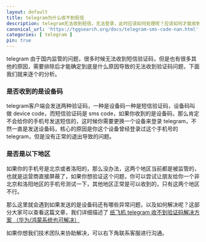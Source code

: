 ```yaml
---
layout: default
title: telegram为什么收不到短信
description: telegram无法收到短信，无法登录，此时应该如何处理呢？应该如何才能收到telegram短信验证码登录呢？
canonical_url: 'https://tggsearch.org/docs/telegram-sms-code-nan.html'
categories: [ telegram ]
pin: true
---
```

telegram 由于国内监管的问题，很多时候无法收到短信验证码，但是也有很多其他的原因，需要排除后才能确定到底是什么原因导致的无法收到验证码问题，下面我们就来逐个的分析。

### 是否收到的是设备码
telegram客户端会发送两种验证码，一种是设备码一种是短信验证码，设备码叫做 device code，而短信验证码是 sms code，如果你收到的是设备码，那么肯定不会给你的手机号发送短信的，这时候你需要更换一个设备来登录 telegram，不然一直是发送设备码，核心的原因是你这个设备曾经登录过这个手机号的 telegram，但是没有正常的退出导致的问题。

### 是否是以下地区
如果你的手机号是北京或者洛阳的，那么没办法，这两个地区当前都是被监管的，也就是运营商直接屏蔽了，如果你想验证这个问题，你可以尝试让朋友给你一个非北京和洛阳地区的手机号测试一下，其他地区正常是可以收到的，只有这两个地区不行。

那么这里就会遇到如果发送的是设备码还有哪些异常问题，以及如何解决呢？这部分大家可以查看这篇文章，我们详细描述了 [纸飞机 telegram 收不到验证码解决方案 （华为/鸿蒙系统也可解决）](./telegram-no-sms-cdeo.html)

如果你想我们技术团队来协助解决，可以右下角联系客服进行沟通。